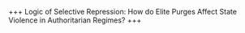 +++
Logic of Selective Repression: How do Elite Purges Affect State Violence in Authoritarian Regimes?
+++
